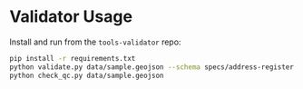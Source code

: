 # Validator Usage

Install and run from the `tools-validator` repo:

```bash
pip install -r requirements.txt
python validate.py data/sample.geojson --schema specs/address-register.schema.json
python check_qc.py data/sample.geojson
```
